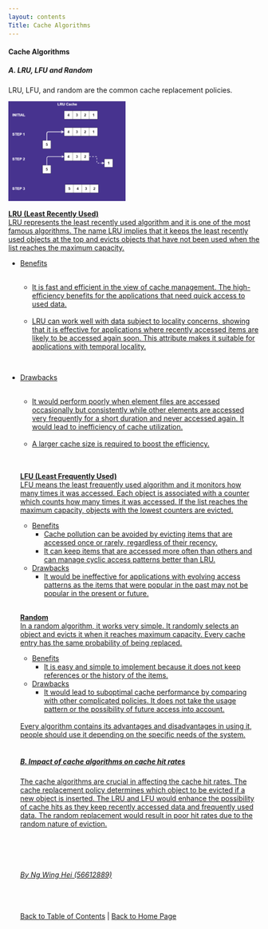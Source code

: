 ```yaml
---
layout: contents
Title: Cache Algorithms
---
```


<body>
<h4><b>Cache Algorithms</b></h4>

<h5><b>A. LRU, LFU and Random</b></h5>

LRU, LFU, and random are the common cache replacement policies. <br/>

<a href="https://dev.to/satrobit/cache-replacement-algorithms-how-to-efficiently-manage-the-cache-storage-2ne1"><img src="./media/P2.png" alt="Image" height=200 width=auto>  <br/>


<b>LRU (Least Recently Used)</b> <br/>
LRU represents the least recently used algorithm and it is one of the most famous algorithms. The name LRU implies that it keeps the least recently used objects at the top and evicts objects that have not been used when the list reaches the maximum capacity.  <br/>
<ul><li>Benefits </li><br/>
  <ul>
  <li>It is fast and efficient in the view of cache management. The high-efficiency benefits for the applications that need quick access to used data. </li> <br/>
  <li>LRU can work well with data subject to locality concerns, showing that it is effective for applications where recently accessed items are likely to be accessed again soon. This attribute makes it suitable for applications with temporal locality. </li> </ul> </ul><br/>
<ul><li>Drawbacks </li><br/>
  <ul>
  <li>It would perform poorly when element files are accessed occasionally but consistently while other elements are accessed very frequently for a short duration and never accessed again. It would lead to inefficiency of cache utilization. </li> <br/>
  <li>A larger cache size is required to boost the efficiency. </li> </ul><br/> <br/>

<b>LFU (Least Frequently Used)</b> <br/>
LFU means the least frequently used algorithm and it monitors how many times it was accessed. Each object is associated with a counter which counts how many times it was accessed. If the list reaches the maximum capacity, objects with the lowest counters are evicted.  <br/>
- Benefits  <br/>
  - Cache pollution can be avoided by evicting items that are accessed once or rarely, regardless of their recency.  <br/>
  - It can keep items that are accessed more often than others and can manage cyclic access patterns better than LRU.  <br/>
- Drawbacks  <br/>
  - It would be ineffective for applications with evolving access patterns as the items that were popular in the past may not be popular in the present or future. <br/>  <br/>

**Random** <br/>
In a random algorithm, it works very simple. It randomly selects an object and evicts it when it reaches maximum capacity. Every cache entry has the same probability of being replaced.
- Benefits
  - It is easy and simple to implement because it does not keep references or the history of the items.
- Drawbacks
  - It would lead to suboptimal cache performance by comparing with other complicated policies. It does not take the usage pattern or the possibility of future access into account.
<br/> 
Every algorithm contains its advantages and disadvantages in using it, people should use it depending on the specific needs of the system. <br/> <br/>

##### B. Impact of cache algorithms on cache hit rates
The cache algorithms are crucial in affecting the cache hit rates. The cache replacement policy determines which object to be evicted if a new object is inserted. The LRU and LFU would enhance the possibility of cache hits as they keep recently accessed data and frequently used data. The random replacement would result in poor hit rates due to the random nature of eviction.

<br/> <br/> <br/>
###### By Ng Wing Hei (56612889)
<br/> <br/>
[Back to Table of Contents](../table_of_contents.md) | [Back to Home Page](../index.md)
